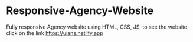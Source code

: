 # Responsive-Agency-Website
Fully responsive Agency website using HTML, CSS, JS, to see the website click on the link https://uians.netlify.app
